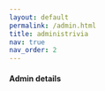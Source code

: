 ```yaml
---
layout: default
permalink: /admin.html
title: administrivia
nav: true
nav_order: 2
---
```


#### Admin details
